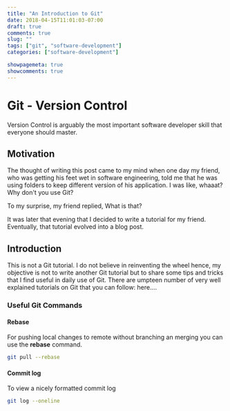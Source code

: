 ```yaml
---
title: "An Introduction to Git"
date: 2018-04-15T11:01:03-07:00
draft: true
comments: true
slug: ""
tags: ["git", "software-development"]
categories: ["software-development"]

showpagemeta: true
showcomments: true
---
```

# Git - Version Control

Version Control is arguably the most important software developer skill that everyone should master.

## Motivation

The thought of writing this post came to my mind when one day my friend, who was getting his feet wet in software engineering, told me that he was using folders to keep different version of his application. I was like, whaaat? Why don't you use Git?

To my surprise, my friend replied, What is that?

It was later that evening that I decided to write a tutorial for my friend. Eventually, that tutorial evolved into a blog post.

## Introduction

This is not a Git tutorial. I do not believe in reinventing the wheel hence, my objective is not to write another Git tutorial but to share some tips and tricks that I find useful in daily use of Git. There are umpteen number of very well explained tutorials on Git that you can follow: here....

### Useful Git Commands

#### Rebase

For pushing local changes to remote without branching an merging you can use the **rebase** command.

```bash
git pull --rebase
```

#### Commit log

To view a nicely formatted commit log

```bash
git log --oneline
```
